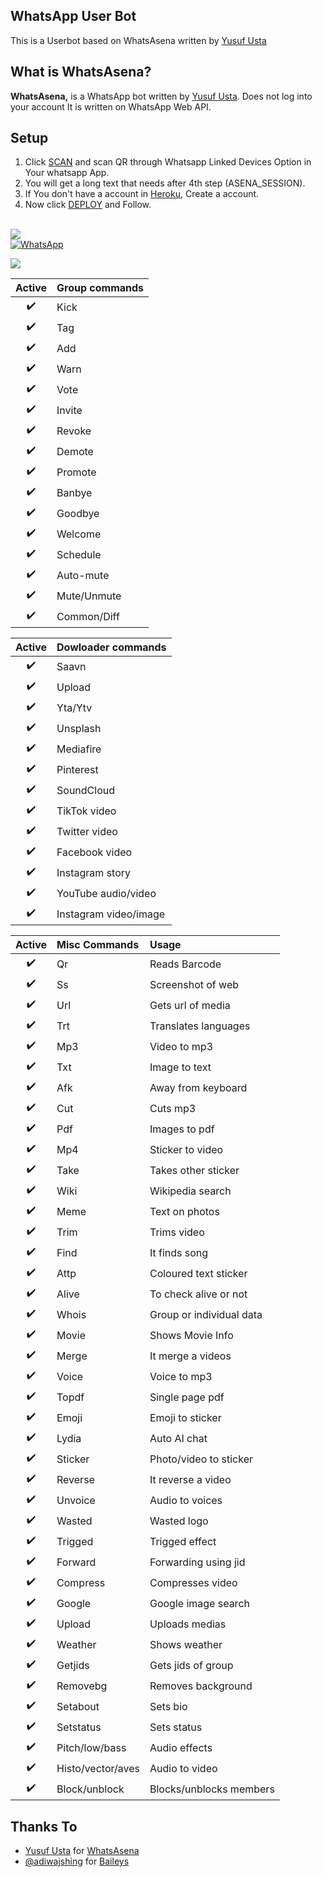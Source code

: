 ## WhatsApp User Bot
This is a Userbot based on WhatsAsena written by [Yusuf Usta](https://github.com/Quiec)

## What is WhatsAsena?
**WhatsAsena,** is a WhatsApp bot written by [Yusuf Usta](https://github.com/Quiec). Does not log into your account It is written on WhatsApp Web API.

## Setup
1. Click [SCAN](https://replit.com/@Nightbot2O/baileys-qr) and scan QR through Whatsapp Linked Devices Option in Your whatsapp App.
2. You will get a long text that needs after 4th step (ASENA_SESSION).
3. If You don't have a account in [Heroku](https://signup.heroku.com/), Create a account.
4. Now click [DEPLOY](https://heroku.com/deploy?template=https://github.com/Shefiqshaa/whatsapp-bot) and Follow.
<br>
<a href="https://youtu.be/G4KknEgKWoA"><img src="https://img.shields.io/badge/-watch%20video-critical?style=for-the-badge&logo=youtube&logoColor=white">
<br>
<a href="https://chat.whatsapp.com/Jl6U29pBwmWLG3OOOfdPPt"><img alt="WhatsApp" src="https://img.shields.io/badge/-Whatsapp%20Group-lightgrey?style=for-the-badge&logo=whatsapp&logoColor=white"/></a>

<a href="https://github.com/lyfe00011/whatsapp-bot/wiki/"><img src="https://img.shields.io/badge/plugins-blue?style=for-the-badge&logo=appveyor%22"/></a>
<!-- 
[![Run on Repl.it](https://replit.com/badge/github/lyfe00011/whatsapp-bot)](https://replit.com/@Nightbot2O/baileys-qr)

[![Deploy](https://www.herokucdn.com/deploy/button.svg)](https://heroku.com/deploy?template=https://github.com/lyfe00011/whatsapp-bot) -->


|   Active  |   Group commands    | 
:---------: | :-------------------| 
|   ✔️   | Kick                  |
|   ✔️   | Tag                   |
|   ✔️   | Add                   |
|   ✔️   | Warn                  |
|   ✔️   | Vote                  |
|   ✔️   | Invite                |
|   ✔️   | Revoke                |     
|   ✔️   | Demote                |
|   ✔️   | Promote               |
|   ✔️   | Banbye                |
|   ✔️   | Goodbye               | 
|   ✔️   | Welcome               | 
|   ✔️   | Schedule              |
|   ✔️   | Auto-mute             |
|   ✔️   | Mute/Unmute           |
|   ✔️   | Common/Diff           |


|  Active | Dowloader commands    |
|:-------:| :---------------------|
|   ✔️   | Saavn                 |
|   ✔️   | Upload                |
|   ✔️   | Yta/Ytv               |
|   ✔️   | Unsplash              |
|   ✔️   | Mediafire             |
|   ✔️   | Pinterest             |
|   ✔️   | SoundCloud            |
|   ✔️   | TikTok video          |
|   ✔️   | Twitter video         |
|   ✔️   | Facebook video        |
|   ✔️   | Instagram story       |
|   ✔️   | YouTube audio/video   |
|   ✔️   | Instagram video/image |

|  Active |      Misc Commands    |              Usage                           |  
|:-------:| :-------------------- |:---------------------------------------------|
|   ✔️   | Qr                    |      Reads Barcode                           | 
|   ✔️   | Ss                    |      Screenshot of web                       | 
|   ✔️   | Url                   |      Gets url of media                       |
|   ✔️   | Trt                   |      Translates languages                    |
|   ✔️   | Mp3                   |      Video to mp3                            |
|   ✔️   | Txt                   |      Image to text                           |     
|   ✔️   | Afk                   |      Away from keyboard                      |
|   ✔️   | Cut                   |      Cuts mp3                                |
|   ✔️   | Pdf                   |      Images to pdf                           |
|   ✔️   | Mp4                   |      Sticker to video                        |
|   ✔️   | Take                  |      Takes other sticker                     |  
|   ✔️   | Wiki                  |      Wikipedia search                        |
|   ✔️   | Meme                  |      Text on photos                          |
|   ✔️   | Trim                  |      Trims video                             |
|   ✔️   | Find                  |      It finds  song                          |
|   ✔️   | Attp                  |      Coloured text sticker                   |
|   ✔️   | Alive                 |      To check alive or not                   |
|   ✔️   | Whois                 |      Group or individual data                | 
|   ✔️   | Movie                 |      Shows Movie Info                        |
|   ✔️   | Merge                 |      It merge a videos                       |
|   ✔️   | Voice                 |      Voice to mp3                            |
|   ✔️   | Topdf                 |      Single page pdf                         | 
|   ✔️   | Emoji                 |      Emoji to sticker                        |
|   ✔️   | Lydia                 |      Auto AI chat                            |
|   ✔️   | Sticker               |      Photo/video to sticker                  |
|   ✔️   | Reverse               |      It reverse a video                      |
|   ✔️   | Unvoice               |      Audio to voices                         |
|   ✔️   | Wasted                |      Wasted logo                             |
|   ✔️   | Trigged               |      Trigged effect                          |
|   ✔️   | Forward               |      Forwarding using jid                    |
|   ✔️   | Compress              |      Compresses video                        |
|   ✔️   | Google                |      Google image search                     |
|   ✔️   | Upload                |      Uploads medias                          |
|   ✔️   | Weather               |      Shows weather                           |
|   ✔️   | Getjids               |      Gets jids of group                      | 
|   ✔️   | Removebg              |      Removes background                      |
|   ✔️   | Setabout              |      Sets bio                                |
|   ✔️   | Setstatus             |      Sets status                             |
|   ✔️   | Pitch/low/bass        |      Audio effects                           |
|   ✔️   | Histo/vector/aves     |      Audio to video                          |
|   ✔️   | Block/unblock         |      Blocks/unblocks members                 |
 

## Thanks To
- [Yusuf Usta](https://github.com/Quiec) for [WhatsAsena](https://github.com/yusufusta/WhatsAsena)
- [@adiwajshing](https://github.com/adiwajshing) for [Baileys](https://github.com/adiwajshing/Baileys) 
